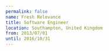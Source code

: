 ```yaml
---
permalink: false
name: Fresh Relevance
title: Software Engineer
location: Southampton, United Kingdom
from: 2013/07/01
until: 2016/10/31
---
```

